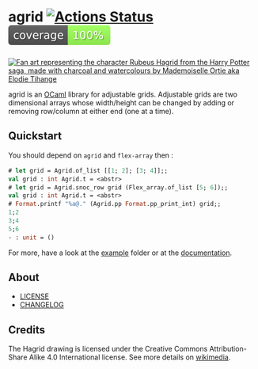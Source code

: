 # agrid [![Actions Status](https://github.com/ocamlpro/agrid/workflows/build/badge.svg)](https://github.com/ocamlpro/agrid/actions) [![coverage percentage](https://raw.githubusercontent.com/ocamlpro/agrid/gh-pages/coverage/badge.svg)](https://ocamlpro.github.io/agrid/coverage/)

<a href="https://www.deviantart.com/mademoiselleortie/art/Hagrid-666241515/"><img src="https://upload.wikimedia.org/wikipedia/commons/c/cd/Rubeus_Hagrid.jpg" alt="Fan art representing the character Rubeus Hagrid from the Harry Potter saga, made with charcoal and watercolours by Mademoiselle Ortie aka Elodie Tihange" width="200"/></a>

agrid is an [OCaml] library for adjustable grids. Adjustable grids are two dimensional arrays whose width/height can be changed by adding or removing row/column at either end (one at a time).

## Quickstart

You should depend on `agrid` and `flex-array` then :

```ocaml
# let grid = Agrid.of_list [[1; 2]; [3; 4]];;
val grid : int Agrid.t = <abstr>
# let grid = Agrid.snoc_row grid (Flex_array.of_list [5; 6]);;
val grid : int Agrid.t = <abstr>
# Format.printf "%a@." (Agrid.pp Format.pp_print_int) grid;;
1;2
3;4
5;6
- : unit = ()
```

For more, have a look at the [example] folder or at the [documentation].

## About

- [LICENSE]
- [CHANGELOG]

## Credits

The Hagrid drawing is licensed under the Creative Commons Attribution-Share Alike 4.0 International license. See more details on [wikimedia](https://commons.wikimedia.org/wiki/File:Rubeus_Hagrid.jpg).

[CHANGELOG]: ./CHANGES.md
[example]: ./example/
[LICENSE]: ./LICENSE.md

[documentation]: https://ocamlpro.github.io/agrid/
[OCaml]: https://ocaml.org
